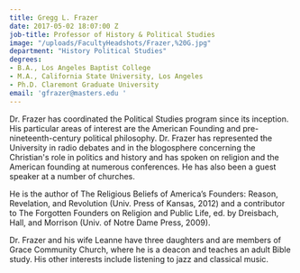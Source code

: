 ```yaml
---
title: Gregg L. Frazer
date: 2017-05-02 18:07:00 Z
job-title: Professor of History & Political Studies
image: "/uploads/FacultyHeadshots/Frazer,%20G.jpg"
department: "History Political Studies"
degrees:
- B.A., Los Angeles Baptist College
- M.A., California State University, Los Angeles
- Ph.D. Claremont Graduate University
email: 'gfrazer@masters.edu '
---
```


Dr. Frazer has coordinated the Political Studies program since its inception. His particular areas of interest are the American Founding and pre-nineteenth-century political philosophy.  Dr. Frazer has represented the University in radio debates and in the blogosphere concerning the Christian's role in politics and history and has spoken on religion and the American founding at numerous conferences.  He has also been a guest speaker at a number of churches.

He is the author of The Religious Beliefs of America’s Founders: Reason, Revelation, and Revolution (Univ. Press of Kansas, 2012) and a contributor to The Forgotten Founders on Religion and Public Life, ed. by Dreisbach, Hall, and Morrison (Univ. of Notre Dame Press, 2009).

Dr. Frazer and his wife Leanne have three daughters and are members of Grace Community Church, where he is a deacon and teaches an adult Bible study.  His other interests include listening to jazz and classical music.
